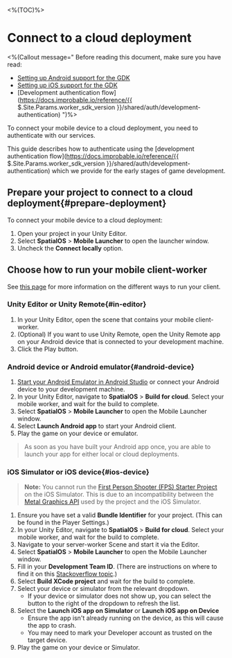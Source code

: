 <%(TOC)%>

# Connect to a cloud deployment

<%(Callout message="
Before reading this document, make sure you have read:

* [Setting up Android support for the GDK]({{.Site.BaseURL}}/modules/mobile/setup-android)
* [Setting up iOS support for the GDK]({{.Site.BaseURL}}/modules/mobile/setup-ios)
* [Development authentication flow](https://docs.improbable.io/reference/{{ $.Site.Params.worker_sdk_version }}/shared/auth/development-authentication)
")%>

To connect your mobile device to a cloud deployment, you need to authenticate with our services.

This guide describes how to authenticate using the [development authentication flow](https://docs.improbable.io/reference/{{ $.Site.Params.worker_sdk_version }}/shared/auth/development-authentication) which we provide for the early stages of game development.

## Prepare your project to connect to a cloud deployment{#prepare-deployment}

To connect your mobile device to a cloud deployment:

1. Open your project in your Unity Editor.
1. Select **SpatialOS** > **Mobile Launcher** to open the launcher window.
1. Uncheck the **Connect locally** option.

## Choose how to run your mobile client-worker

See [this page]({{.Site.BaseURL}}/modules/mobile/run-client) for more information on the different ways to run your client.

### Unity Editor or Unity Remote{#in-editor}

1. In your Unity Editor, open the scene that contains your mobile client-worker.
1. (Optional) If you want to use Unity Remote, open the Unity Remote app on your Android device that is connected to your development machine.
1. Click the Play button.

### Android device or Android emulator{#android-device}

1. [Start your Android Emulator in Android Studio](https://developer.android.com/studio/run/managing-avds) or connect your Android device to your development machine.
1. In your Unity Editor, navigate to **SpatialOS** > **Build for cloud**. Select your mobile worker, and wait for the build to complete.
1. Select **SpatialOS** > **Mobile Launcher** to open the Mobile Launcher window.
1. Select **Launch Android app** to start your Android client.
1. Play the game on your device or emulator.

> As soon as you have built your Android app once, you are able to launch your app for either local or cloud deployments.

### iOS Simulator or iOS device{#ios-device}

> **Note:** You cannot run the [First Person Shooter (FPS) Starter Project]({{.Site.BaseURL}}/projects/fps/overview) on the iOS Simulator. This is due to an incompatibility between the [Metal Graphics API](https://developer.apple.com/metal/) used by the project and the iOS Simulator.

1. Ensure you have set a valid **Bundle Identifier** for your project. (This can be found in the Player Settings.)
1. In your Unity Editor, navigate to **SpatialOS** > **Build for cloud**. Select your mobile worker, and wait for the build to complete.
1. Navigate to your server-worker Scene and start it via the Editor.
1. Select **SpatialOS** > **Mobile Launcher** to open the Mobile Launcher window.
1. Fill in your **Development Team ID**. (There are instructions on where to find it on this [Stackoverflow topic](https://stackoverflow.com/a/47732584).)
1. Select **Build XCode project** and wait for the build to complete.
1. Select your device or simulator from the relevant dropdown.
   * If your device or simulator does not show up, you can select the button to the right of the dropdown to refresh the list.
1. Select the **Launch iOS app on Simulator** or **Launch iOS app on Device**
   * Ensure the app isn't already running on the device, as this will cause the app to crash.
   * You may need to mark your Developer account as trusted on the target device.
1. Play the game on your device or Simulator.
